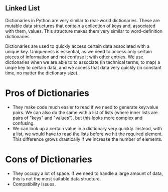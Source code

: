 ## Linked List

Dictionaries in Python are very similar to real-world dictionaries. These are mutable data structures
that contain a collection of keys and, associated with them, values. This structure makes them very 
similar to word-definition dictionaries.

Dictionaries are used to quickly access certain data associated with a unique key. Uniqueness is essential,
as we need to access only certain pieces of information and not confuse it with other entries. We use dictionaries
when we are able to to associate (in technical terms, to map) a unqie key to certain data, and we access
that data very quickly (in constant time, no matter the dictionary size).

# Pros of Dictionaries

* They make code much easier to read if we need to generate key:value pairs. We can also do the same with a list of lists
(where inner lists are pairs of "keys" and "values"), but this looks more complex and confusing.
* We can look up a certain value in a dictionary very quickly. Instead, with a list, we would have to read the lists before
we hit the required element. This difference grows drastically if we increase the number of elements.

# Cons of Dictionaries

* They occupy a lot of space. If we need to handle a large amount of data, this is not the most suitable data structure.
* Compatibility issues. 